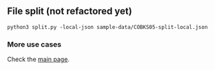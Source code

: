 ## File split (not refactored yet)

```
python3 split.py -local-json sample-data/COBKS05-split-local.json
```

### More use cases

Check the [main page](/).
